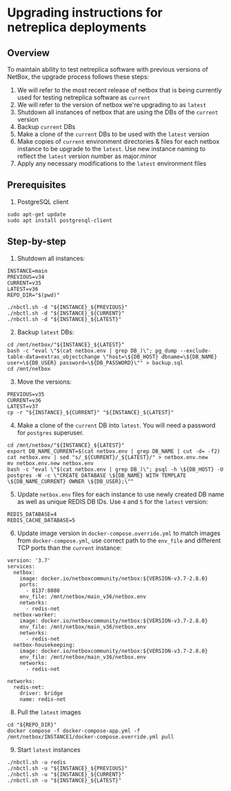# Upgrading instructions for netreplica deployments

## Overview

To maintain ability to test netreplica software with previous versions of NetBox, the upgrade process follows these steps:

1. We will refer to the most recent release of netbox that is being currently used for testing netreplica software as `current`
2. We will refer to the version of netbox we're upgrading to as `latest`
3. Shutdown all instances of netbox that are using the DBs of the `current` version
4. Backup `current` DBs
5. Make a clone of the `current` DBs to be used with the `latest` version
6. Make copies of `current` environment directories & files for each netbox instance to be upgrade to the `latest`. Use new instance naming to reflect the `latest` version number as major.minor
7. Apply any necessary modifications to the `latest` environment files

## Prerequisites

1. PostgreSQL client

```Shell
sudo apt-get update
sudo apt install postgresql-client
```

## Step-by-step

1. Shutdown all instances:

```Shell
INSTANCE=main
PREVIOUS=v34
CURRENT=v35
LATEST=v36
REPO_DIR="$(pwd)"

./nbctl.sh -d "${INSTANCE}_${PREVIOUS}"
./nbctl.sh -d "${INSTANCE}_${CURRENT}"
./nbctl.sh -d "${INSTANCE}_${LATEST}"
```

2. Backup `latest` DBs:

```Shell
cd /mnt/netbox/"${INSTANCE}_${LATEST}"
bash -c "eval \"$(cat netbox.env | grep DB_)\"; pg_dump --exclude-table-data=extras_objectchange \"host=\${DB_HOST} dbname=\${DB_NAME} user=\${DB_USER} password=\${DB_PASSWORD}\"" > backup.sql
cd /mnt/netbox
```

3. Move the versions:

```Shell
PREVIOUS=v35
CURRENT=v36
LATEST=v37
cp -r "${INSTANCE}_${CURRENT}" "${INSTANCE}_${LATEST}"
```

4. Make a clone of the `current` DB into `latest`. You will need a password for `postgres` superuser.

```Shell
cd /mnt/netbox/"${INSTANCE}_${LATEST}"
export DB_NAME_CURRENT=$(cat netbox.env | grep DB_NAME | cut -d= -f2)
cat netbox.env | sed "s/_${CURRENT}/_${LATEST}/" > netbox.env.new
mv netbox.env.new netbox.env
bash -c "eval \"$(cat netbox.env | grep DB_)\"; psql -h \${DB_HOST} -U postgres -W -c \"CREATE DATABASE \${DB_NAME} WITH TEMPLATE \${DB_NAME_CURRENT} OWNER \${DB_USER};\""
```

5. Update `netbox.env` files for each instance to use newly created DB name as well as unique REDIS DB IDs. Use `4` and `5` for the `latest` version:

```
REDIS_DATABASE=4
REDIS_CACHE_DATABASE=5
```

6. Update image version in `docker-compose.override.yml` to match images from `docker-compose.yml`, use correct path to the `env_file` and different TCP ports than the `current` instance:

```
version: '3.7'
services:
  netbox:
    image: docker.io/netboxcommunity/netbox:${VERSION-v3.7-2.8.0}
    ports:
      - 8137:8080
    env_file: /mnt/netbox/main_v36/netbox.env
    networks:
      - redis-net
  netbox-worker:
    image: docker.io/netboxcommunity/netbox:${VERSION-v3.7-2.8.0}
    env_file: /mnt/netbox/main_v36/netbox.env
    networks:
      - redis-net
  netbox-housekeeping:
    image: docker.io/netboxcommunity/netbox:${VERSION-v3.7-2.8.0}
    env_file: /mnt/netbox/main_v36/netbox.env
    networks:
      - redis-net

networks:
  redis-net:
    driver: bridge
    name: redis-net
```

8. Pull the `latest` images

```Shell
cd "${REPO_DIR}"
docker compose -f docker-compose-app.yml -f /mnt/netbox/INSTANCE1/docker-compose.override.yml pull
```

9. Start `latest` instances

```Shell
./nbctl.sh -u redis
./nbctl.sh -u "${INSTANCE}_${PREVIOUS}"
./nbctl.sh -u "${INSTANCE}_${CURRENT}"
./nbctl.sh -u "${INSTANCE}_${LATEST}"
```
